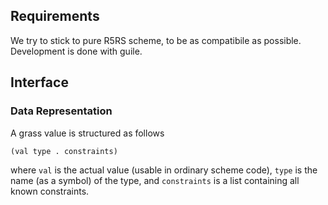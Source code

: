 Requirements
------------

We try to stick to pure R5RS scheme, to be as compatibile as possible.
Development is done with guile.

Interface
---------

### Data Representation

A grass value is structured as follows

    (val type . constraints)

where `val` is the actual value (usable in ordinary scheme code), `type` is the
name (as a symbol) of the type, and `constraints` is a list containing all
known constraints.

